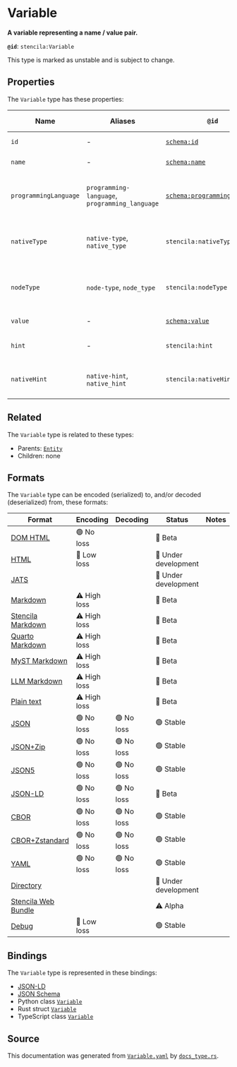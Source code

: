 # Variable

**A variable representing a name / value pair.**

**`@id`**: `stencila:Variable`

This type is marked as unstable and is subject to change.

## Properties

The `Variable` type has these properties:

| Name                  | Aliases                                        | `@id`                                                                  | Type                                                                                            | Description                                                                           | Inherited from                                                                                   |
| --------------------- | ---------------------------------------------- | ---------------------------------------------------------------------- | ----------------------------------------------------------------------------------------------- | ------------------------------------------------------------------------------------- | ------------------------------------------------------------------------------------------------ |
| `id`                  | -                                              | [`schema:id`](https://schema.org/id)                                   | [`String`](https://github.com/stencila/stencila/blob/main/docs/reference/schema/data/string.md) | The identifier for this item.                                                         | [`Entity`](https://github.com/stencila/stencila/blob/main/docs/reference/schema/other/entity.md) |
| `name`                | -                                              | [`schema:name`](https://schema.org/name)                               | [`String`](https://github.com/stencila/stencila/blob/main/docs/reference/schema/data/string.md) | The name of the variable.                                                             | -                                                                                                |
| `programmingLanguage` | `programming-language`, `programming_language` | [`schema:programmingLanguage`](https://schema.org/programmingLanguage) | [`String`](https://github.com/stencila/stencila/blob/main/docs/reference/schema/data/string.md) | The programming language that the variable is defined in e.g. Python, JSON.           | -                                                                                                |
| `nativeType`          | `native-type`, `native_type`                   | `stencila:nativeType`                                                  | [`String`](https://github.com/stencila/stencila/blob/main/docs/reference/schema/data/string.md) | The native type of the variable e.g. `float`, `datetime.datetime`, `pandas.DataFrame` | -                                                                                                |
| `nodeType`            | `node-type`, `node_type`                       | `stencila:nodeType`                                                    | [`String`](https://github.com/stencila/stencila/blob/main/docs/reference/schema/data/string.md) | The Stencila node type of the variable e.g. `Number`, `DateTime`, `Datatable`.        | -                                                                                                |
| `value`               | -                                              | [`schema:value`](https://schema.org/value)                             | [`Node`](https://github.com/stencila/stencila/blob/main/docs/reference/schema/other/node.md)    | The value of the variable.                                                            | -                                                                                                |
| `hint`                | -                                              | `stencila:hint`                                                        | [`Hint`](https://github.com/stencila/stencila/blob/main/docs/reference/schema/data/hint.md)     | A hint to the value and/or structure of the variable.                                 | -                                                                                                |
| `nativeHint`          | `native-hint`, `native_hint`                   | `stencila:nativeHint`                                                  | [`String`](https://github.com/stencila/stencila/blob/main/docs/reference/schema/data/string.md) | A textual hint to the value and/or structure of the variable.                         | -                                                                                                |

## Related

The `Variable` type is related to these types:

- Parents: [`Entity`](https://github.com/stencila/stencila/blob/main/docs/reference/schema/other/entity.md)
- Children: none

## Formats

The `Variable` type can be encoded (serialized) to, and/or decoded (deserialized) from, these formats:

| Format                                                                                               | Encoding     | Decoding  | Status              | Notes |
| ---------------------------------------------------------------------------------------------------- | ------------ | --------- | ------------------- | ----- |
| [DOM HTML](https://github.com/stencila/stencila/blob/main/docs/reference/formats/dom.html.md)        | 🟢 No loss    |           | 🔶 Beta              |       |
| [HTML](https://github.com/stencila/stencila/blob/main/docs/reference/formats/html.md)                | 🔷 Low loss   |           | 🚧 Under development |       |
| [JATS](https://github.com/stencila/stencila/blob/main/docs/reference/formats/jats.md)                |              |           | 🚧 Under development |       |
| [Markdown](https://github.com/stencila/stencila/blob/main/docs/reference/formats/markdown.md)        | ⚠️ High loss |           | 🔶 Beta              |       |
| [Stencila Markdown](https://github.com/stencila/stencila/blob/main/docs/reference/formats/smd.md)    | ⚠️ High loss |           | 🔶 Beta              |       |
| [Quarto Markdown](https://github.com/stencila/stencila/blob/main/docs/reference/formats/qmd.md)      | ⚠️ High loss |           | 🔶 Beta              |       |
| [MyST Markdown](https://github.com/stencila/stencila/blob/main/docs/reference/formats/myst.md)       | ⚠️ High loss |           | 🔶 Beta              |       |
| [LLM Markdown](https://github.com/stencila/stencila/blob/main/docs/reference/formats/llmd.md)        | ⚠️ High loss |           | 🔶 Beta              |       |
| [Plain text](https://github.com/stencila/stencila/blob/main/docs/reference/formats/text.md)          | ⚠️ High loss |           | 🔶 Beta              |       |
| [JSON](https://github.com/stencila/stencila/blob/main/docs/reference/formats/json.md)                | 🟢 No loss    | 🟢 No loss | 🟢 Stable            |       |
| [JSON+Zip](https://github.com/stencila/stencila/blob/main/docs/reference/formats/json.zip.md)        | 🟢 No loss    | 🟢 No loss | 🟢 Stable            |       |
| [JSON5](https://github.com/stencila/stencila/blob/main/docs/reference/formats/json5.md)              | 🟢 No loss    | 🟢 No loss | 🟢 Stable            |       |
| [JSON-LD](https://github.com/stencila/stencila/blob/main/docs/reference/formats/jsonld.md)           | 🟢 No loss    | 🟢 No loss | 🔶 Beta              |       |
| [CBOR](https://github.com/stencila/stencila/blob/main/docs/reference/formats/cbor.md)                | 🟢 No loss    | 🟢 No loss | 🟢 Stable            |       |
| [CBOR+Zstandard](https://github.com/stencila/stencila/blob/main/docs/reference/formats/cbor.zstd.md) | 🟢 No loss    | 🟢 No loss | 🟢 Stable            |       |
| [YAML](https://github.com/stencila/stencila/blob/main/docs/reference/formats/yaml.md)                | 🟢 No loss    | 🟢 No loss | 🟢 Stable            |       |
| [Directory](https://github.com/stencila/stencila/blob/main/docs/reference/formats/directory.md)      |              |           | 🚧 Under development |       |
| [Stencila Web Bundle](https://github.com/stencila/stencila/blob/main/docs/reference/formats/swb.md)  |              |           | ⚠️ Alpha            |       |
| [Debug](https://github.com/stencila/stencila/blob/main/docs/reference/formats/debug.md)              | 🔷 Low loss   |           | 🟢 Stable            |       |

## Bindings

The `Variable` type is represented in these bindings:

- [JSON-LD](https://stencila.org/Variable.jsonld)
- [JSON Schema](https://stencila.org/Variable.schema.json)
- Python class [`Variable`](https://github.com/stencila/stencila/blob/main/python/python/stencila/types/variable.py)
- Rust struct [`Variable`](https://github.com/stencila/stencila/blob/main/rust/schema/src/types/variable.rs)
- TypeScript class [`Variable`](https://github.com/stencila/stencila/blob/main/ts/src/types/Variable.ts)

## Source

This documentation was generated from [`Variable.yaml`](https://github.com/stencila/stencila/blob/main/schema/Variable.yaml) by [`docs_type.rs`](https://github.com/stencila/stencila/blob/main/rust/schema-gen/src/docs_type.rs).
